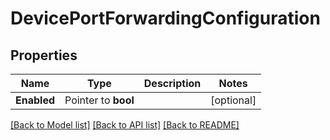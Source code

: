 # DevicePortForwardingConfiguration

## Properties

Name | Type | Description | Notes
------------ | ------------- | ------------- | -------------
**Enabled** | Pointer to **bool** |  | [optional] 

[[Back to Model list]](../README.md#documentation-for-models) [[Back to API list]](../README.md#documentation-for-api-endpoints) [[Back to README]](../README.md)


